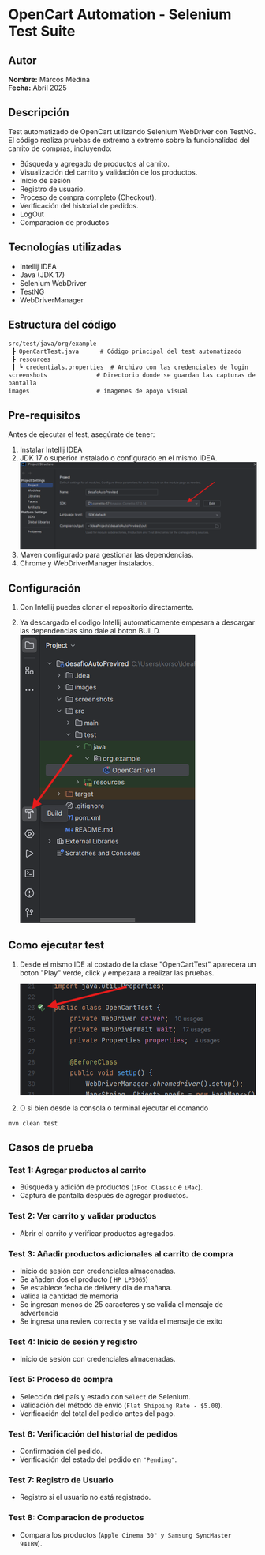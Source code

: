 # OpenCart Automation - Selenium Test Suite

## Autor

**Nombre:** Marcos Medina  
**Fecha:** Abril 2025

## Descripción
Test automatizado de OpenCart utilizando Selenium WebDriver con TestNG. El código realiza pruebas de extremo a extremo sobre la funcionalidad del carrito de compras, incluyendo:

- Búsqueda y agregado de productos al carrito.
- Visualización del carrito y validación de los productos.
- Inicio de sesión
- Registro de usuario.
- Proceso de compra completo (Checkout).
- Verificación del historial de pedidos.
- LogOut
- Comparacion de productos

## Tecnologías utilizadas
- Intellij IDEA
- Java (JDK 17)
- Selenium WebDriver
- TestNG
- WebDriverManager

## Estructura del código

```plaintext
src/test/java/org/example
 ┣ OpenCartTest.java      # Código principal del test automatizado
 ┣ resources
 ┃ ┗ credentials.properties  # Archivo con las credenciales de login
screenshots              # Directorio donde se guardan las capturas de pantalla
images                   # imagenes de apoyo visual

```

## Pre-requisitos

Antes de ejecutar el test, asegúrate de tener:
1. Instalar Intellij IDEA
2. JDK 17 o superior instalado o configurado en el mismo IDEA.
   ![](images/img1.png)
3. Maven configurado para gestionar las dependencias.
4. Chrome y WebDriverManager instalados.

## Configuración

1. Con Intellij puedes clonar el repositorio directamente.

2. Ya descargado el codigo Intellij automaticamente empesara a descargar las dependencias sino dale al boton BUILD.
   ![](images/img2.png)

## Como ejecutar test

1. Desde el mismo IDE al costado de la clase "OpenCartTest" aparecera un boton "Play" verde, click y empezara a realizar las pruebas.

   ![](images/img3.png)
2. O si bien desde la consola o terminal ejecutar el comando
```
mvn clean test
```
## Casos de prueba

### Test 1: Agregar productos al carrito
- Búsqueda y adición de productos (`iPod Classic` e `iMac`).
- Captura de pantalla después de agregar productos.

### Test 2: Ver carrito y validar productos
- Abrir el carrito y verificar productos agregados.

### Test 3: Añadir productos adicionales al carrito de compra
- Inicio de sesión con credenciales almacenadas.
- Se añaden dos el producto ( `HP LP3065`)
- Se establece fecha de delivery dia de mañana.
- Valida la cantidad de memoria
- Se ingresan menos de 25 caracteres y se valida el mensaje de advertencia
- Se ingresa una review correcta y se valida el mensaje de exito
 
### Test 4: Inicio de sesión y registro
- Inicio de sesión con credenciales almacenadas.

### Test 5: Proceso de compra
- Selección del país y estado con `Select` de Selenium.
- Validación del método de envío (`Flat Shipping Rate - $5.00`).
- Verificación del total del pedido antes del pago.

### Test 6: Verificación del historial de pedidos
- Confirmación del pedido.
- Verificación del estado del pedido en `"Pending"`.

### Test 7: Registro de Usuario
- Registro si el usuario no está registrado.

### Test 8: Comparacion de productos
- Compara los productos (`Apple Cinema 30" y Samsung SyncMaster 941BW`).

